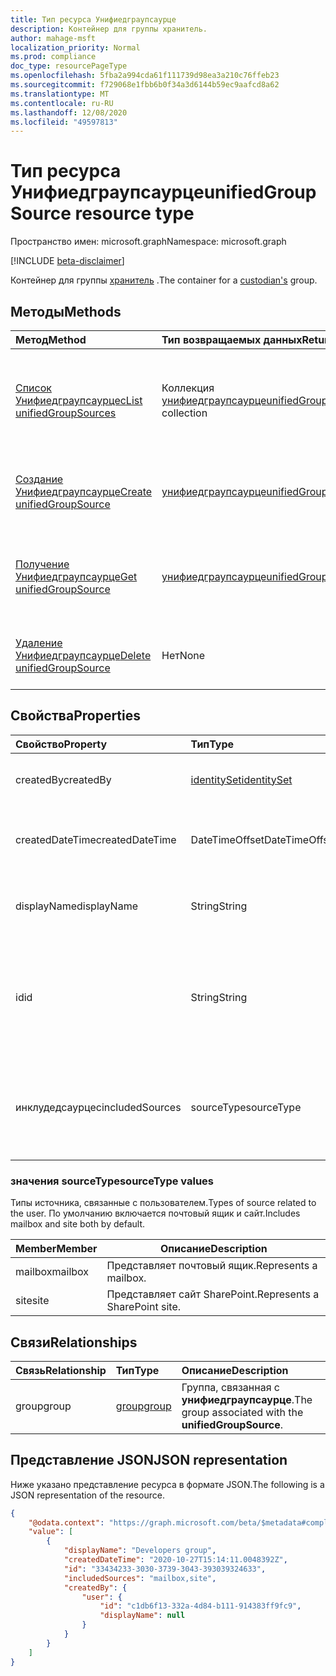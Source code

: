 ```yaml
---
title: Тип ресурса Унифиедграупсаурце
description: Контейнер для группы хранитель.
author: mahage-msft
localization_priority: Normal
ms.prod: compliance
doc_type: resourcePageType
ms.openlocfilehash: 5fba2a994cda61f111739d98ea3a210c76ffeb23
ms.sourcegitcommit: f729068e1fbb6b0f34a3d6144b59ec9aafcd8a62
ms.translationtype: MT
ms.contentlocale: ru-RU
ms.lasthandoff: 12/08/2020
ms.locfileid: "49597813"
---
```

# <a name="unifiedgroupsource-resource-type"></a><span data-ttu-id="e4b81-103">Тип ресурса Унифиедграупсаурце</span><span class="sxs-lookup"><span data-stu-id="e4b81-103">unifiedGroupSource resource type</span></span>

<span data-ttu-id="e4b81-104">Пространство имен: microsoft.graph</span><span class="sxs-lookup"><span data-stu-id="e4b81-104">Namespace: microsoft.graph</span></span>

[!INCLUDE [beta-disclaimer](../../includes/beta-disclaimer.md)]

<span data-ttu-id="e4b81-105">Контейнер для группы [хранитель](custodian.md) .</span><span class="sxs-lookup"><span data-stu-id="e4b81-105">The container for a [custodian's](custodian.md) group.</span></span>

## <a name="methods"></a><span data-ttu-id="e4b81-106">Методы</span><span class="sxs-lookup"><span data-stu-id="e4b81-106">Methods</span></span>

|<span data-ttu-id="e4b81-107">Метод</span><span class="sxs-lookup"><span data-stu-id="e4b81-107">Method</span></span>|<span data-ttu-id="e4b81-108">Тип возвращаемых данных</span><span class="sxs-lookup"><span data-stu-id="e4b81-108">Return type</span></span>|<span data-ttu-id="e4b81-109">Описание</span><span class="sxs-lookup"><span data-stu-id="e4b81-109">Description</span></span>|
|:---|:---|:---|
|[<span data-ttu-id="e4b81-110">Список Унифиедграупсаурцес</span><span class="sxs-lookup"><span data-stu-id="e4b81-110">List unifiedGroupSources</span></span>](../api/custodian-list-unifiedgroupsources.md)|<span data-ttu-id="e4b81-111">Коллекция [унифиедграупсаурце](../resources/unifiedgroupsource.md)</span><span class="sxs-lookup"><span data-stu-id="e4b81-111">[unifiedGroupSource](../resources/unifiedgroupsource.md) collection</span></span>|<span data-ttu-id="e4b81-112">Получение списка объектов **унифиедграупсаурце** и их свойств.</span><span class="sxs-lookup"><span data-stu-id="e4b81-112">Get a list of the **unifiedGroupSource** objects and their properties.</span></span>|
|[<span data-ttu-id="e4b81-113">Создание Унифиедграупсаурце</span><span class="sxs-lookup"><span data-stu-id="e4b81-113">Create unifiedGroupSource</span></span>](../api/custodian-post-unifiedgroupsources.md)|[<span data-ttu-id="e4b81-114">унифиедграупсаурце</span><span class="sxs-lookup"><span data-stu-id="e4b81-114">unifiedGroupSource</span></span>](../resources/unifiedgroupsource.md)|<span data-ttu-id="e4b81-115">Создание нового объекта **унифиедграупсаурце** .</span><span class="sxs-lookup"><span data-stu-id="e4b81-115">Create a new **unifiedGroupSource** object.</span></span>|
|[<span data-ttu-id="e4b81-116">Получение Унифиедграупсаурце</span><span class="sxs-lookup"><span data-stu-id="e4b81-116">Get unifiedGroupSource</span></span>](../api/unifiedgroupsource-get.md)|[<span data-ttu-id="e4b81-117">унифиедграупсаурце</span><span class="sxs-lookup"><span data-stu-id="e4b81-117">unifiedGroupSource</span></span>](../resources/unifiedgroupsource.md)|<span data-ttu-id="e4b81-118">Чтение свойств и связей объекта **унифиедграупсаурце** .</span><span class="sxs-lookup"><span data-stu-id="e4b81-118">Read the properties and relationships of a **unifiedGroupSource** object.</span></span>|
|[<span data-ttu-id="e4b81-119">Удаление Унифиедграупсаурце</span><span class="sxs-lookup"><span data-stu-id="e4b81-119">Delete unifiedGroupSource</span></span>](../api/unifiedgroupsource-delete.md)|<span data-ttu-id="e4b81-120">Нет</span><span class="sxs-lookup"><span data-stu-id="e4b81-120">None</span></span>|<span data-ttu-id="e4b81-121">Удаление объекта **унифиедграупсаурце** .</span><span class="sxs-lookup"><span data-stu-id="e4b81-121">Delete a **unifiedGroupSource** object.</span></span>|

## <a name="properties"></a><span data-ttu-id="e4b81-122">Свойства</span><span class="sxs-lookup"><span data-stu-id="e4b81-122">Properties</span></span>

|<span data-ttu-id="e4b81-123">Свойство</span><span class="sxs-lookup"><span data-stu-id="e4b81-123">Property</span></span>|<span data-ttu-id="e4b81-124">Тип</span><span class="sxs-lookup"><span data-stu-id="e4b81-124">Type</span></span>|<span data-ttu-id="e4b81-125">Описание</span><span class="sxs-lookup"><span data-stu-id="e4b81-125">Description</span></span>|
|:---|:---|:---|
|<span data-ttu-id="e4b81-126">createdBy</span><span class="sxs-lookup"><span data-stu-id="e4b81-126">createdBy</span></span>|[<span data-ttu-id="e4b81-127">identitySet</span><span class="sxs-lookup"><span data-stu-id="e4b81-127">identitySet</span></span>](../resources/identityset.md)|<span data-ttu-id="e4b81-128">Пользователь, создавший **унифиедграупсаурце**.</span><span class="sxs-lookup"><span data-stu-id="e4b81-128">The user who created the **unifiedGroupSource**.</span></span>|
|<span data-ttu-id="e4b81-129">createdDateTime</span><span class="sxs-lookup"><span data-stu-id="e4b81-129">createdDateTime</span></span>|<span data-ttu-id="e4b81-130">DateTimeOffset</span><span class="sxs-lookup"><span data-stu-id="e4b81-130">DateTimeOffset</span></span>|<span data-ttu-id="e4b81-131">Дата и время создания **унифиедграупсаурце** .</span><span class="sxs-lookup"><span data-stu-id="e4b81-131">The date and time the **unifiedGroupSource** was created.</span></span>|
|<span data-ttu-id="e4b81-132">displayName</span><span class="sxs-lookup"><span data-stu-id="e4b81-132">displayName</span></span>|<span data-ttu-id="e4b81-133">String</span><span class="sxs-lookup"><span data-stu-id="e4b81-133">String</span></span>|<span data-ttu-id="e4b81-134">Отображаемое имя единой группы — это имя группы.</span><span class="sxs-lookup"><span data-stu-id="e4b81-134">The display name of the unified group - This is the name of the group.</span></span>|
|<span data-ttu-id="e4b81-135">id</span><span class="sxs-lookup"><span data-stu-id="e4b81-135">id</span></span>|<span data-ttu-id="e4b81-136">String</span><span class="sxs-lookup"><span data-stu-id="e4b81-136">String</span></span>|<span data-ttu-id="e4b81-137">Идентификатор **унифиедграупсаурце**.</span><span class="sxs-lookup"><span data-stu-id="e4b81-137">The ID of the **unifiedGroupSource**.</span></span> <span data-ttu-id="e4b81-138">Это значение не является ИДЕНТИФИКАТОРом фактической группы.</span><span class="sxs-lookup"><span data-stu-id="e4b81-138">This is not the ID of the actual group.</span></span>|
|<span data-ttu-id="e4b81-139">инклудедсаурцес</span><span class="sxs-lookup"><span data-stu-id="e4b81-139">includedSources</span></span>|<span data-ttu-id="e4b81-140">sourceType</span><span class="sxs-lookup"><span data-stu-id="e4b81-140">sourceType</span></span>|<span data-ttu-id="e4b81-141">Указывает, какие источники включены в эту группу.</span><span class="sxs-lookup"><span data-stu-id="e4b81-141">Specifies which sources are included in this group.</span></span> <span data-ttu-id="e4b81-142">Возможные значения: `mailbox`, `site`.</span><span class="sxs-lookup"><span data-stu-id="e4b81-142">Possible values are: `mailbox`, `site`.</span></span>|

### <a name="sourcetype-values"></a><span data-ttu-id="e4b81-143">значения sourceType</span><span class="sxs-lookup"><span data-stu-id="e4b81-143">sourceType values</span></span>

<span data-ttu-id="e4b81-144">Типы источника, связанные с пользователем.</span><span class="sxs-lookup"><span data-stu-id="e4b81-144">Types of source related to the user.</span></span> <span data-ttu-id="e4b81-145">По умолчанию включается почтовый ящик и сайт.</span><span class="sxs-lookup"><span data-stu-id="e4b81-145">Includes mailbox and site both by default.</span></span>

|<span data-ttu-id="e4b81-146">Member</span><span class="sxs-lookup"><span data-stu-id="e4b81-146">Member</span></span>|<span data-ttu-id="e4b81-147">Описание</span><span class="sxs-lookup"><span data-stu-id="e4b81-147">Description</span></span>|
|:----|-----------|
|<span data-ttu-id="e4b81-148">mailbox</span><span class="sxs-lookup"><span data-stu-id="e4b81-148">mailbox</span></span>|<span data-ttu-id="e4b81-149">Представляет почтовый ящик.</span><span class="sxs-lookup"><span data-stu-id="e4b81-149">Represents a mailbox.</span></span>|
|<span data-ttu-id="e4b81-150">site</span><span class="sxs-lookup"><span data-stu-id="e4b81-150">site</span></span>|<span data-ttu-id="e4b81-151">Представляет сайт SharePoint.</span><span class="sxs-lookup"><span data-stu-id="e4b81-151">Represents a SharePoint site.</span></span>|

## <a name="relationships"></a><span data-ttu-id="e4b81-152">Связи</span><span class="sxs-lookup"><span data-stu-id="e4b81-152">Relationships</span></span>

|<span data-ttu-id="e4b81-153">Связь</span><span class="sxs-lookup"><span data-stu-id="e4b81-153">Relationship</span></span>|<span data-ttu-id="e4b81-154">Тип</span><span class="sxs-lookup"><span data-stu-id="e4b81-154">Type</span></span>|<span data-ttu-id="e4b81-155">Описание</span><span class="sxs-lookup"><span data-stu-id="e4b81-155">Description</span></span>|
|:---|:---|:---|
|<span data-ttu-id="e4b81-156">group</span><span class="sxs-lookup"><span data-stu-id="e4b81-156">group</span></span>|[<span data-ttu-id="e4b81-157">group</span><span class="sxs-lookup"><span data-stu-id="e4b81-157">group</span></span>](../resources/group.md)|<span data-ttu-id="e4b81-158">Группа, связанная с **унифиедграупсаурце**.</span><span class="sxs-lookup"><span data-stu-id="e4b81-158">The group associated with the **unifiedGroupSource**.</span></span>|

## <a name="json-representation"></a><span data-ttu-id="e4b81-159">Представление JSON</span><span class="sxs-lookup"><span data-stu-id="e4b81-159">JSON representation</span></span>

<span data-ttu-id="e4b81-160">Ниже указано представление ресурса в формате JSON.</span><span class="sxs-lookup"><span data-stu-id="e4b81-160">The following is a JSON representation of the resource.</span></span>
<!-- {
  "blockType": "resource",
  "keyProperty": "id",
  "@odata.type": "microsoft.graph.unifiedGroupSource",
  "baseType": "microsoft.graph.dataSource",
  "openType": false
}
-->

``` json
{
    "@odata.context": "https://graph.microsoft.com/beta/$metadata#compliance/ediscovery/cases('4c8f8f70-7785-4bd4-b296-c98376a2c5e1')/custodians('2192ca408ea2410eba3bec8ae873be6b')/unifiedGroupSources",
    "value": [
        {
            "displayName": "Developers group",
            "createdDateTime": "2020-10-27T15:14:11.0048392Z",
            "id": "33434233-3030-3739-3043-393039324633",
            "includedSources": "mailbox,site",
            "createdBy": {
                "user": {
                    "id": "c1db6f13-332a-4d84-b111-914383ff9fc9",
                    "displayName": null
                }
            }
        }
    ]
}
```
